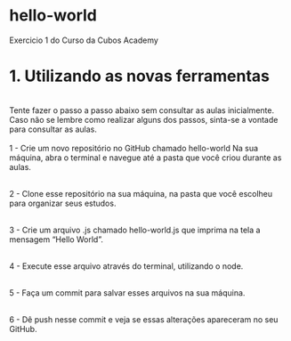 # hello-world
Exercicio 1 do Curso da Cubos Academy

<h1>1. Utilizando as novas ferramentas</h1>
</br>Tente fazer o passo a passo abaixo sem consultar as aulas inicialmente. Caso não se lembre como realizar alguns dos passos, sinta-se a vontade para consultar as aulas.
</br>
</br>1 - Crie um novo repositório no GitHub chamado hello-world
Na sua máquina, abra o terminal e navegue até a pasta que você criou durante as aulas.

</br>2 - Clone esse repositório na sua máquina, na pasta que você escolheu para organizar seus estudos.

</br>3 - Crie um arquivo .js chamado hello-world.js que imprima na tela a mensagem “Hello World”.

</br>4 - Execute esse arquivo através do terminal, utilizando o node.

</br>5 - Faça um commit para salvar esses arquivos na sua máquina.

</br>6 - Dê push nesse commit e veja se essas alterações apareceram no seu GitHub.


